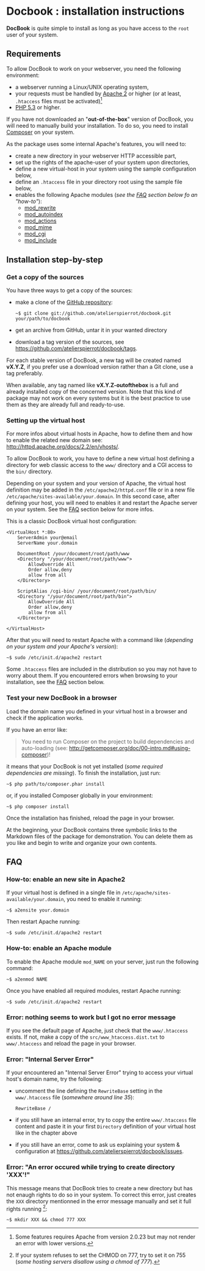 Docbook : installation instructions
===================================

**DocBook** is quite simple to install as long as you have access to the `root` user of
your system.


## Requirements

To allow DocBook to work on your webserver, you need the following environment:

-   a webserver running a Linux/UNIX operating system,
-   your requests must be handled by [Apache 2](http://httpd.apache.org/) or higher
    (or at least, `.htaccess` files must be activated)[^1]
-   [PHP 5.3](http://php.net/) or higher.

If you have not downloaded an "**out-of-the-box**" version of DocBook, you will need to manually
build your installation. To do so, you need to install [Composer](http://getcomposer.org/)
on your system.

As the package uses some internal Apache's features, you will need to:

-   create a new directory in your webserver HTTP accessible part,
-   set up the rights of the apache-user of your system upon directories,
-   define a new virtual-host in your system using the sample configuration below,
-   define an `.htaccess` file in your directory root using the sample file below,
-   enables the following Apache modules (*see the [FAQ](#faq) section below fo an "how-to"*):
    -   [mod_rewrite](http://httpd.apache.org/docs/2.2/en/mod/mod_rewrite.html)
    -   [mod_autoindex](http://httpd.apache.org/docs/trunk/en/mod/mod_autoindex.html)
    -   [mod_actions](http://httpd.apache.org/docs/trunk/en/mod/mod_actions.html)
    -   [mod_mime](http://httpd.apache.org/docs/2.2/en/mod/mod_mime.html)
    -   [mod_cgi](http://httpd.apache.org/docs/2.2/en/mod/mod_cgi.html)
    -   [mod_include](http://httpd.apache.org/docs/2.2/mod/mod_include.html)


## Installation step-by-step

### Get a copy of the sources

You have three ways to get a copy of the sources:

-   make a clone of the [GitHub repository](https://github.com/atelierspierrot/docbook):

        ~$ git clone git://github.com/atelierspierrot/docbook.git your/path/to/docbook

-   get an archive from GitHub, untar it in your wanted directory

-   download a tag version of the sources, see <https://github.com/atelierspierrot/docbook/tags>.

For each stable version of DocBook, a new tag will be created named **vX.Y.Z**, if you prefer
use a download version rather than a Git clone, use a tag preferably.

When available, any tag named like **vX.Y.Z-outofthebox** is a full and already installed 
copy of the concerned version. Note that this kind of package may not work on every systems
but it is the best practice to use them as they are already full and ready-to-use.


### Setting up the virtual host

For more infos about virtual hosts in Apache, how to define them and how to enable the related 
new domain see: <http://httpd.apache.org/docs/2.2/en/vhosts/>.

To allow DocBook to work, you have to define a new virtual host defining a directory for
web classic access to the `www/` directory and a CGI access to the `bin/` directory.

Depending on your system and your version of Apache, the virtual host definition may be added
in the `/etc/apache2/httpd.conf` file or in a new file `/etc/apache/sites-available/your.domain`.
In this second case, after defining your host, you will need to enables it and restart the
Apache server on your system. See the [FAQ](#faq) section below for more infos.

This is a classic DocBook virtual host configuration:

    <VirtualHost *:80>
        ServerAdmin your@email
        ServerName your.domain
    
        DocumentRoot /your/document/root/path/www
        <Directory "/your/document/root/path/www">
            AllowOverride All
            Order allow,deny
            allow from all
        </Directory>
    
        ScriptAlias /cgi-bin/ /your/document/root/path/bin/
        <Directory "/your/document/root/path/bin">
            AllowOverride All
            Order allow,deny
            allow from all
        </Directory>    

    </VirtualHost>

After that you will need to restart Apache with a command like (*depending on your
system and your Apache's version*):

    ~$ sudo /etc/init.d/apache2 restart

Some `.htaccess` files are included in the distribution so you may not have to worry about
them. If you encountered errors when browsing to your installation, see the 
[FAQ](#faq) section below.

### Test your new DocBook in a browser

Load the domain name you defined in your virtual host in a browser and check if the 
application works.

If you have an error like:

>    You need to run Composer on the project to build dependencies and auto-loading
>    (see: http://getcomposer.org/doc/00-intro.md#using-composer)!

it means that your DocBook is not yet installed (*some required dependencies are missing*).
To finish the installation, just run:

    ~$ php path/to/composer.phar install

or, if you installed Composer globally in your environment:

    ~$ php composer install

Once the installation has finished, reload the page in your browser.

At the beginning, your DocBook contains three symbolic links to the Markdown files of the
package for demonstration. You can delete them as you like and begin to write and organize
your own contents.


## FAQ

### How-to: enable an new site in Apache2

If your virtual host is defined in a single file in `/etc/apache/sites-available/your.domain`,
you need to enable it running:

    ~$ a2ensite your.domain

Then restart Apache running:

    ~$ sudo /etc/init.d/apache2 restart


### How-to: enable an Apache module

To enable the Apache module `mod_NAME` on your server, just run the following command:

    ~$ a2enmod NAME

Once you have enabled all required modules, restart Apache running:

    ~$ sudo /etc/init.d/apache2 restart


### Error: nothing seems to work but I got no error message

If you see the default page of Apache, just check that the `www/.htaccess` exists. If not,
make a copy of the `src/www_htaccess.dist.txt` to `www/.htaccess` and reload the page in
your browser.

### Error: "Internal Server Error"

If your encountered an "Internal Server Error" trying to access your 
virtual host's domain name, try the following:

-   uncomment the line defining the `RewriteBase` setting in the `www/.htaccess` file
    (*somewhere around line 35*):

        RewriteBase /

-   if you still have an internal error, try to copy the entire `www/.htaccess` file content
    and paste it in your first `Directory` definition of your virtual host like in the
    chapter above

-   if you still have an error, come to ask us explaining your system & configuration at
    <https://github.com/atelierspierrot/docbook/issues>.

### Error: "An error occured while trying to create directory 'XXX'!"

This message means that DocBook tries to create a new directory but has not enaugh rights to
do so in your system. To correct this error, just creates the `XXX` directory mentionned in
the error message manually and set it full rights running [^2]:

    ~$ mkdir XXX && chmod 777 XXX


[^1]: Some features requires Apache from version 2.0.23 but may not render an error with
lower versions.
[^2]: If your system refuses to set the CHMOD on 777, try to set it on 755 (*some hosting servers
disallow using a chmod of 777*).

